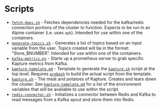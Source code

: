 # Scripts

* [`fetch-deps.sh`](./fetch-deps.sh) - Fetches dependencies needed for the kafka/redis connection portions of the cluster to function.  Expects to be run in an Alpine container (i.e. uses `apk`).  Intended for use within one of the containers.
* [`generate-topics.sh`](./generate-topics.sh) - Generates a list of topics based on an input variable from the user.  Topics created will be in the format: "Store_$NUMBER".  Intended for use within one of the containers.
* [`kafka-metrics.py`](./kafka-metrics.py) - Starts up a prometheus server to grab specific Kapture metrics from Kafka.
* [`kapture-template.m4`](./kapture-template.m4) - Template to generate the [`kapture.sh`](../kapture.sh) script at the top level.  Requires [`argbash`](https://argbash.io/) to build the actual script from the template.
* [`kapture.sh`](./kapture.sh) - The meat and potatoes of Kapture.  Creates and tears down the cluster.  See [`kapture-template.m4`](./kapture-template.m4) for a list of the environment variables that will be available to use within the script.
* [`redis-connector.sh`](./redis-connector.sh) - Initializes a connector between Redis and Kafka to read messages from a Kafka spout and store them into Redis.
